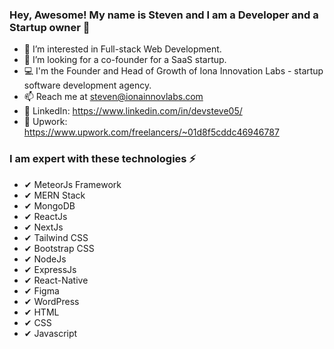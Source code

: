 ### Hey, Awesome! My name is Steven and I am a Developer and a Startup owner 👋

- 👀 I’m interested in Full-stack Web Development.
- 👀 I’m looking for a co-founder for a SaaS startup.
- 💻 I'm the Founder and Head of Growth of Iona Innovation Labs - startup software development agency.
- 📫 Reach me at steven@ionainnovlabs.com
- 🔗 LinkedIn: https://www.linkedin.com/in/devsteve05/
- 🔗 Upwork: https://www.upwork.com/freelancers/~01d8f5cddc46946787

### I am expert with these technologies ⚡ ###

 - ✔ MeteorJs Framework
 - ✔ MERN Stack
 - ✔ MongoDB
 - ✔ ReactJs
 - ✔ NextJs
 - ✔ Tailwind CSS
 - ✔ Bootstrap CSS
 - ✔ NodeJs
 - ✔ ExpressJs
 - ✔ React-Native
 - ✔ Figma
 - ✔ WordPress
 - ✔ HTML
 - ✔ CSS
 - ✔ Javascript
<!--
**stevengragg/stevengragg** is a ✨ _special_ ✨ repository because its `README.md` (this file) appears on your GitHub profile.

Here are some ideas to get you started:

- 🔭 I’m currently working on ...
- 🌱 I’m currently learning ...
- 👯 I’m looking to collaborate on ...
- 🤔 I’m looking for help with ...
- 💬 Ask me about ...
- 📫 How to reach me: ...
- 😄 Pronouns: ...
- ⚡ Fun fact: ...
-->
